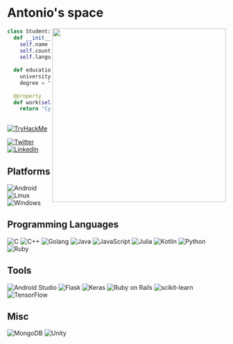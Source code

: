 # Antonio's space

<a href="https://www.youtube.com/watch?v=WMsUv_EgsWY" target="_blank"><img align="right" width="400" src="https://c.tenor.com/Bl1eewa5-lcAAAAC/lana-del-rey-hi.gif" /></a>

```python
class Student:
  def __init__(self):
    self.name = "Antônio"
    self.country = "Brazil"
    self.languages = ["PT-BR", "EN", "ES"]
  
  def education(self):
    university = "Universidade Federal de Pernambuco",
    degree = "Bachelor's"
  
  @property
  def work(self):
    return "Cyber Security"
    
```
[![TryHackMe](https://tryhackme-badges.s3.amazonaws.com/apln2.png)](https://tryhackme.com/p/apln2)

[![Twitter](https://img.shields.io/static/v1?style=for-the-badge&message=Twitter&color=1da1f2&logo=Twitter&label=&logoColor=FFFFFF)](https://twitter.com/_aplneto)
[![LinkedIn](https://img.shields.io/static/v1?style=for-the-badge&message=LinkedIn&color=0A66C2&logo=LinkedIn&label=&logoColor=FFFFFF)](https://www.linkedin.com/in/ant%C3%B4nio-paulino-5748ab168/)

## Platforms
![Android](https://img.shields.io/static/v1?style=for-the-badge&message=Android&color=3DDC84&logo=Android&logoColor=FFFFFF&label=)
![Linux](https://img.shields.io/static/v1?style=for-the-badge&message=Linux&color=FCC624&logo=Linux&logoColor=FFFFFF&label=)
![Windows](https://img.shields.io/static/v1?style=for-the-badge&message=Windows&color=0078D6&logo=Windows&logoColor=FFFFFF&label=)

## Programming Languages
![C](https://img.shields.io/static/v1?style=for-the-badge&message=C&color=A8B9CC&logo=C&logoColor=FFFFFF&label=)
![C++](https://img.shields.io/static/v1?style=for-the-badge&message=C%2B%2B&color=00599C&logo=C%2B%2B&logoColor=FFFFFF&label=)
![Golang](https://img.shields.io/static/v1?style=for-the-badge&message=Golang&color=00ADD8&logo=Go&logoColor=FFFFFF&label=)
![Java](https://img.shields.io/static/v1?style=for-the-badge&message=Java&color=007396&logo=Java&logoColor=FFFFFF&label=)
![JavaScript](https://img.shields.io/static/v1?style=for-the-badge&message=JavaScript&color=F7DF1E&logo=JavaScript&logoColor=FFFFFF&label=)
![Julia](https://img.shields.io/static/v1?style=for-the-badge&message=Julia&color=9558B2&logo=Julia&logoColor=FFFFFF&label=)
![Kotlin](https://img.shields.io/static/v1?style=for-the-badge&message=Kotlin&color=7F52FF&logo=Kotlin&logoColor=FFFFFF&label=)
![Python](https://img.shields.io/static/v1?style=for-the-badge&message=Python&color=3776ab&logo=Python&label=&logoColor=FFFFFF)
![Ruby](https://img.shields.io/static/v1?style=for-the-badge&message=Ruby&color=CC342D&logo=Ruby&logoColor=FFFFFF&label=)

## Tools

![Android Studio](https://img.shields.io/static/v1?style=for-the-badge&message=Android+Studio&color=3DDC84&logo=Android+Studio&logoColor=FFFFFF&label=)
![Flask](https://img.shields.io/static/v1?style=for-the-badge&message=Flask&color=000000&logo=Flask&logoColor=FFFFFF&label=)
![Keras](https://img.shields.io/static/v1?style=for-the-badge&message=Keras&color=D00000&logo=Keras&logoColor=FFFFFF&label=)
![Ruby on Rails](https://img.shields.io/static/v1?style=for-the-badge&message=Ruby+on+Rails&color=CC0000&logo=Ruby+on+Rails&logoColor=FFFFFF&label=)
![scikit-learn](https://img.shields.io/static/v1?style=for-the-badge&message=scikit-learn&color=F7931E&logo=scikit-learn&logoColor=FFFFFF&label=)
![TensorFlow](https://img.shields.io/static/v1?style=for-the-badge&message=TensorFlow&color=FF6F00&logo=TensorFlow&logoColor=FFFFFF&label=)

## Misc

![MongoDB](https://img.shields.io/static/v1?style=for-the-badge&message=MongoDB&color=47A248&logo=MongoDB&logoColor=FFFFFF&label=)
![Unity](https://img.shields.io/static/v1?style=for-the-badge&message=Unity&color=FFFFFF&logo=Unity&logoColor=000000&label=)

